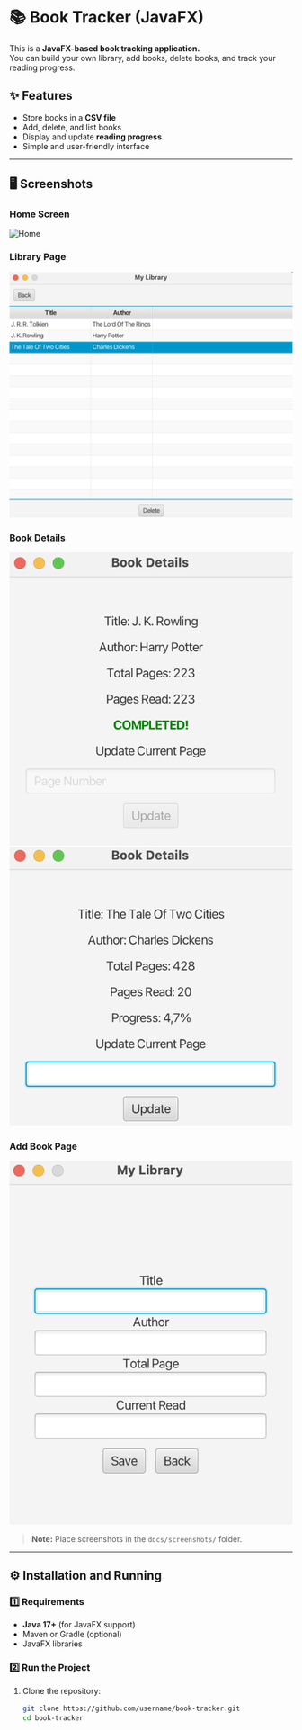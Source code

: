 # 📚 Book Tracker (JavaFX)

This is a **JavaFX-based book tracking application.**  
You can build your own library, add books, delete books, and track your reading progress.  

## ✨ Features
- Store books in a **CSV file**  
- Add, delete, and list books  
- Display and update **reading progress**  
- Simple and user-friendly interface  

---

## 🖥️ Screenshots
### Home Screen
<img src="src/main/resources/assets/home.png" alt="Home" width="400" />

### Library Page
![Library](rc/main/resources/assets/listOfBook.png)

### Book Details
![Details](rc/main/resources/assets/bookDetail1.png)
![Details](rc/main/resources/assets/bookDetail2.png)

### Add Book Page
![Add Book](rc/main/resources/assets/addBook.png)


> **Note:** Place screenshots in the `docs/screenshots/` folder.  

---

## ⚙️ Installation and Running

### 1️⃣ Requirements
- **Java 17+** (for JavaFX support)
- Maven or Gradle (optional)
- JavaFX libraries  

### 2️⃣ Run the Project
1. Clone the repository:
   ```bash
   git clone https://github.com/username/book-tracker.git
   cd book-tracker
